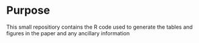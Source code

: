 # Purpose

This small repositiory contains the R code used to generate the tables and figures in the paper and any ancillary information

